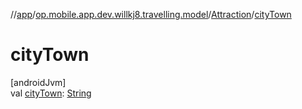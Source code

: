 //[app](../../../index.md)/[op.mobile.app.dev.willkj8.travelling.model](../index.md)/[Attraction](index.md)/[cityTown](city-town.md)

# cityTown

[androidJvm]\
val [cityTown](city-town.md): [String](https://kotlinlang.org/api/latest/jvm/stdlib/kotlin/-string/index.html)
